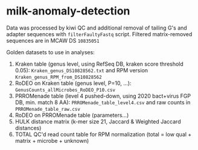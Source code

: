 # milk-anomaly-detection

Data was processed by kiwi QC and additional removal of tailing G's and adapter sequences with `filterFaultyFastq` script.
Filtered matrix-removed sequences are in MCAW DS `10835051`

Golden datasets to use in analyses:

1. Kraken table (genus level, using RefSeq DB, kraken score threshold 0.05): `Kraken_genus_DS10828562.txt` and RPM version `Kraken_genus_RPM_from_DS10828562`
2. RoDEO on Kraken table (genus level, P=10, ...): `GenusCounts_allMicrobes_RoDEO_P10.csv`
3. PRROMenade table (level 4 pushed-down, using 2020 bact+virus FGP DB, min. match 8 AA): `PRROMenade_table_level4.csv` and raw counts in `PRROMenade_table_raw.csv`
4. RoDEO on PRROMenade table (parameters...)
5. HULK distance matrix (k-mer size 21, Jaccard & Weighted Jaccard distances)
6. TOTAL QC'd read count table for RPM normalization  (total = low qual + matrix + microbe + unknown)
